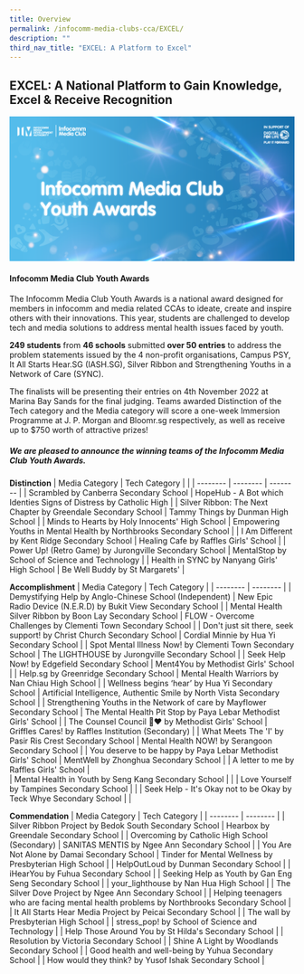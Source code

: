 ```yaml
---
title: Overview
permalink: /infocomm-media-clubs-cca/EXCEL/
description: ""
third_nav_title: "EXCEL: A Platform to Excel"
---
```

## EXCEL: A National Platform to Gain Knowledge, Excel & Receive Recognition

![New Key Visual for Infocomm Media Club Youth Awards](/images/Icmclub/IMC%20New%20KV.png)

#### Infocomm Media Club Youth Awards 

The Infocomm Media Club Youth Awards is a national award designed for members in infocomm and media related CCAs to ideate, create and inspire others with their innovations. This year, students are challenged to develop tech and media solutions to address mental health issues faced by youth.

**249 students** from **46 schools** submitted **over 50 entries** to address the problem statements issued by the 4 non-profit organisations, Campus PSY, It All Starts Hear.SG (IASH.SG), Silver Ribbon and Strengthening Youths in a Network of Care (SYNC).

The finalists will be presenting their entries on 4th November 2022 at Marina Bay Sands for the final judging. Teams awarded Distinction of the Tech category and the Media category will score a one-week Immersion Programme at J. P. Morgan and Bloomr.sg respectively, as well as receive up to $750 worth of attractive prizes!

##### We are pleased to announce the winning teams of the Infocomm Media Club Youth Awards.

**Distinction**
| Media Category | Tech Category |  |
| -------- | -------- | -------- |
| Scrambled by Canberra Secondary School |  HopeHub - A Bot which Identies Signs of Distress by Catholic High | 
| Silver Ribbon: The Next Chapter by Greendale Secondary School | Tammy Things by Dunman High School | 
|  Minds to Hearts by Holy Innocents' High School  |  Empowering Youths in Mental Health by Northbrooks Secondary School | 
| I Am Different by Kent Ridge Secondary School  | Healing Cafe by Raffles Girls' School | 
| Power Up! (Retro Game) by Jurongville Secondary School |  MentalStop by School of Science and Technology |
| Health in SYNC by Nanyang Girls' High School | Be Well Buddy by St Margarets' |

**Accomplishment**
| Media Category | Tech Category | 
| -------- | -------- | 
| Demystifying Help by Anglo-Chinese School (Independent)  | New Epic Radio Device (N.E.R.D) by Bukit View Secondary School   |
| Mental Health Silver Ribbon by Boon Lay Secondary School   | FLOW - Overcome Challenges by Clementi Town Secondary School  |
| Don't just sit there, seek support! by Christ Church Secondary School  | Cordial Minnie by Hua Yi Secondary School |
| Spot Mental Illness Now! by Clementi Town Secondary School   |  The LIGHTHOUSE by Jurongville Secondary School  |
| Seek Help Now! by Edgefield Secondary School | Ment4You by Methodist Girls' School |
| Help.sg by Greenridge Secondary School  | Mental Health Warriors by Nan Chiau High School  |
| Wellness begins ‘hear’ by Hua Yi Secondary School   | Artificial Intelligence, Authentic Smile by North Vista Secondary School  |
| Strengthening Youths in the Network of care by Mayflower Secondary School  | The Mental Health Pit Stop by Paya Lebar Methodist Girls' School  |
| The Counsel Council 🌱❤️ by Methodist Girls' School   | Griffles Cares! by Raffles Institution (Secondary) |
| What Meets The 'I' by Pasir Ris Crest Secondary School   | Mental Health NOW! by Serangoon Secondary School  |
| You deserve to be happy by Paya Lebar Methodist Girls' School   | MentWell by Zhonghua Secondary School  |
| A letter to me by Raffles Girls' School |    
| Mental Health in Youth by Seng Kang Secondary School |  |
| Love Yourself by Tampines Secondary School  |   |
| Seek Help - It's Okay not to be Okay by Teck Whye Secondary School |    |

**Commendation**
| Media Category | Tech Category | 
| -------- | -------- | 
| Silver Ribbon Project by Bedok South Secondary School | Hearbox by Greendale Secondary School     |
| Overcoming by Catholic High School (Secondary) | SANITAS MENTIS by Ngee Ann Secondary School     |
| You Are Not Alone by Damai Secondary School | Tinder for Mental Wellness by Presbyterian High School    |
| HelpOutLoud by Dunman Secondary School | 
| iHearYou by Fuhua Secondary School | 
| Seeking Help as Youth by Gan Eng Seng Secondary School | 
| your_lighthouse by Nan Hua High School | 
| The Silver Dove Project by Ngee Ann Secondary School | 
| Helping teenagers who are facing mental health problems by Northbrooks Secondary School  | 
| It All Starts Hear Media Project by Peicai Secondary School | 
| The wall by Presbyterian High School | 
| stress_pop! by School of Science and Technology | 
| Help Those Around You by St Hilda's Secondary School |
| Resolution by Victoria Secondary School | 
| Shine A Light by Woodlands Secondary School | 
| Good health and well-being by Yuhua Secondary School | 
| How would they think? by Yusof Ishak Secondary School |